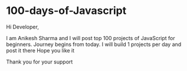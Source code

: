 # 100-days-of-Javascript

Hi Developer,

I am Anikesh Sharma and I will post top 100 projects  of JavaScript for beginners.
Journey begins from today.
I will build 1 projects per day and post it there
Hope you like it 

Thank you for your support
